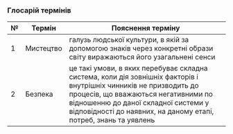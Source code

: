 ### Глосарій термінів
| №    | Термін             | Пояснення терміну                                                                                                                     |
| ---- | ------------------ | ------------------------------------------------------------------------------------------------------------------------------------- |
| 1    | Мистецтво          | галузь людської культури, в якій за допомогою знаків через конкретні о́брази світу виражаються його узагальнені сенси |
| 2    | Безпека            | це такі умови, в яких перебуває складна система, коли дія зовнішніх факторів і внутрішніх чинників не призводить до процесів, що вважаються негативними по відношенню до даної складної системи у відповідності до наявних, на даному етапі, потреб, знань та уявлень |
